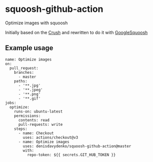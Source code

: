 # squoosh-github-action
Optimize images with squoosh

Initially based on the [Crush](https://github.com/crush-pics/crush-pics-github-action)  and rewritten to do it with [GoogleSquoosh](https://github.com/GoogleChromeLabs/squoosh)


## Example usage

```
name: Optimize images
on:
  pull_request:
    branches:
      - master
    paths:
      - '**.jpg'
      - '**.jpeg'
      - '**.png'
      - '**.gif'
jobs:
  optimize:
    runs-on: ubuntu-latest
    permissions:
      contents: read
      pull-requests: write
    steps:
      - name: Checkout
        uses: actions/checkout@v3
      - name: Optimize images
        uses: denisdavydenko/squoosh-github-action@master
        with:
          repo-token: ${{ secrets.GIT_HUB_TOKEN }}
```
